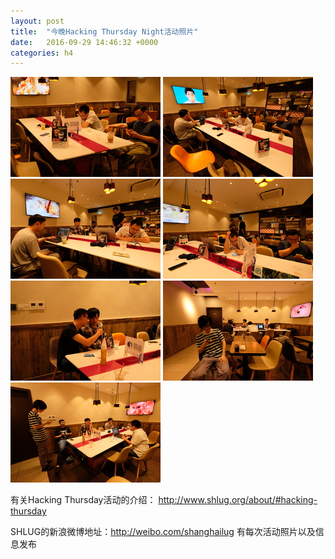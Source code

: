 ```yaml
---
layout: post
title:  "今晚Hacking Thursday Night活动照片"
date:   2016-09-29 14:46:32 +0000
categories: h4
---
```


[<img src='https://raw.githubusercontent.com/shanghailug/res2016/master/g929.h4/g929_1938_0200+08.240x160.jpg'>](https://raw.githubusercontent.com/shanghailug/res2016/master/g929.h4/g929_1938_0200+08.JPG)
[<img src='https://raw.githubusercontent.com/shanghailug/res2016/master/g929.h4/g929_1954_1700+08.240x160.jpg'>](https://raw.githubusercontent.com/shanghailug/res2016/master/g929.h4/g929_1954_1700+08.JPG)
[<img src='https://raw.githubusercontent.com/shanghailug/res2016/master/g929.h4/g929_2012_2400+08.240x160.jpg'>](https://raw.githubusercontent.com/shanghailug/res2016/master/g929.h4/g929_2012_2400+08.JPG)
[<img src='https://raw.githubusercontent.com/shanghailug/res2016/master/g929.h4/g929_2029_5000+08.240x160.jpg'>](https://raw.githubusercontent.com/shanghailug/res2016/master/g929.h4/g929_2029_5000+08.JPG)
[<img src='https://raw.githubusercontent.com/shanghailug/res2016/master/g929.h4/g929_2052_3900+08.240x160.jpg'>](https://raw.githubusercontent.com/shanghailug/res2016/master/g929.h4/g929_2052_3900+08.JPG)
[<img src='https://raw.githubusercontent.com/shanghailug/res2016/master/g929.h4/g929_2103_0000+08.240x160.jpg'>](https://raw.githubusercontent.com/shanghailug/res2016/master/g929.h4/g929_2103_0000+08.JPG)
[<img src='https://raw.githubusercontent.com/shanghailug/res2016/master/g929.h4/g929_2105_3800+08.240x160.jpg'>](https://raw.githubusercontent.com/shanghailug/res2016/master/g929.h4/g929_2105_3800+08.JPG)

有关Hacking Thursday活动的介绍：
http://www.shlug.org/about/#hacking-thursday

SHLUG的新浪微博地址：http://weibo.com/shanghailug 有每次活动照片以及信息发布


